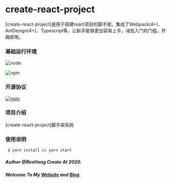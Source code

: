 # create-react-project
[create-react-project]是用于搭建react项目的脚手架。集成了Webpack(4+)、AntDesign(4+)、Typescript等，让新手能够更加容易上手，减低入门的门槛，开箱即用。

### 基础运行环境
![node](https://img.shields.io/badge/node_version->=9.10.0-green.svg?style=plastic)

![npm](https://img.shields.io/badge/npm_version->=5.6.0-green.svg?style=plastic)

### 开源协议
[![npm](https://img.shields.io/badge/license-MIT-blue.svg)](https://github.com/rexhang/xiyong_core/blob/master/LICENSE)

### 项目介绍
[create-react-project]脚手架系统

### 使用说明
``` javascript
 $ yarn install && yarn start
````

##### Author @RexHang Create At 2020.

##### Welcome To My [Website](https://rexhang.com/) and [Blog](http://www.rexhang.com/blog/).